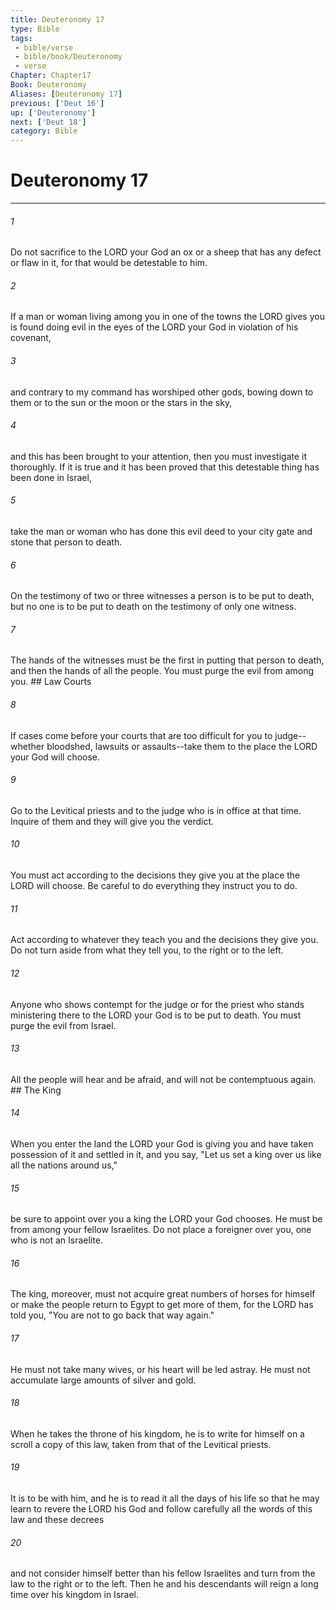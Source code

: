 ```yaml
---
title: Deuteronomy 17
type: Bible
tags:
 - bible/verse
 - bible/book/Deuteronomy
 - verse
Chapter: Chapter17
Book: Deuteronomy
Aliases: [Deuteronomy 17]
previous: ['Deut 16']
up: ['Deuteronomy']
next: ['Deut 18']
category: Bible
---
```

# Deuteronomy 17

***


###### 1 
Do not sacrifice to the LORD your God an ox or a sheep that has any defect or flaw in it, for that would be detestable to him. 

###### 2 
If a man or woman living among you in one of the towns the LORD gives you is found doing evil in the eyes of the LORD your God in violation of his covenant, 

###### 3 
and contrary to my command has worshiped other gods, bowing down to them or to the sun or the moon or the stars in the sky, 

###### 4 
and this has been brought to your attention, then you must investigate it thoroughly. If it is true and it has been proved that this detestable thing has been done in Israel, 

###### 5 
take the man or woman who has done this evil deed to your city gate and stone that person to death. 

###### 6 
On the testimony of two or three witnesses a person is to be put to death, but no one is to be put to death on the testimony of only one witness. 

###### 7 
The hands of the witnesses must be the first in putting that person to death, and then the hands of all the people. You must purge the evil from among you. ## Law Courts 

###### 8 
If cases come before your courts that are too difficult for you to judge--whether bloodshed, lawsuits or assaults--take them to the place the LORD your God will choose. 

###### 9 
Go to the Levitical priests and to the judge who is in office at that time. Inquire of them and they will give you the verdict. 

###### 10 
You must act according to the decisions they give you at the place the LORD will choose. Be careful to do everything they instruct you to do. 

###### 11 
Act according to whatever they teach you and the decisions they give you. Do not turn aside from what they tell you, to the right or to the left. 

###### 12 
Anyone who shows contempt for the judge or for the priest who stands ministering there to the LORD your God is to be put to death. You must purge the evil from Israel. 

###### 13 
All the people will hear and be afraid, and will not be contemptuous again. ## The King 

###### 14 
When you enter the land the LORD your God is giving you and have taken possession of it and settled in it, and you say, "Let us set a king over us like all the nations around us," 

###### 15 
be sure to appoint over you a king the LORD your God chooses. He must be from among your fellow Israelites. Do not place a foreigner over you, one who is not an Israelite. 

###### 16 
The king, moreover, must not acquire great numbers of horses for himself or make the people return to Egypt to get more of them, for the LORD has told you, "You are not to go back that way again." 

###### 17 
He must not take many wives, or his heart will be led astray. He must not accumulate large amounts of silver and gold. 

###### 18 
When he takes the throne of his kingdom, he is to write for himself on a scroll a copy of this law, taken from that of the Levitical priests. 

###### 19 
It is to be with him, and he is to read it all the days of his life so that he may learn to revere the LORD his God and follow carefully all the words of this law and these decrees 

###### 20 
and not consider himself better than his fellow Israelites and turn from the law to the right or to the left. Then he and his descendants will reign a long time over his kingdom in Israel. 
